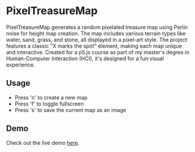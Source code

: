

# PixelTreasureMap
PixelTreasureMap generates a random pixelated treasure map using Perlin noise for height map creation. The map includes various terrain types like water, sand, grass, and stone, all displayed in a pixel-art style. The project features a classic "X marks the spot" element, making each map unique and interactive. Created for a p5.js course as part of my master's degree in Human-Computer Interaction (HCI), it's designed for a fun visual experience.

## Usage
- Press 'n' to create a new map
- Press 'f' to toggle fullscreen
- Press 's' to save the current map as an image


## Demo
Check out the live demo [here](https://editor.p5js.org/alondattner/full/uUtqgwD7f).